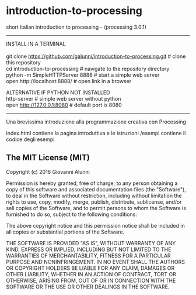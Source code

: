 # introduction-to-processing
short italian introduction to processing - (processing 3.0.1)

---
INSTALL IN A TERMINAL<br/><br/>
git clone https://github.com/galunni/introduction-to-processing.git # clone this repository<br/>
cd introduction-to-processing        # navigate to the repository directory<br/>
python -m SimpleHTTPServer 8888      # start a simple web server<br/>
open http://localhost:8888/          # open link in a browser<br/>

ALTERNATIVE IF PYTHON NOT INSTALLED<br/>
http-server                          # simple web server without python<br/>
open http://127.0.0.1:8080           # default port is 8080<br/>

---
Una brevissima introduzione alla programmazione creativa con Processing

index.html contiene la pagina introduttiva e le istruzioni
/esempi contiene il codice degli esempi



The MIT License (MIT)
---

Copyright (c) 2016 Giovanni Alunni

Permission is hereby granted, free of charge, to any person obtaining a copy
of this software and associated documentation files (the "Software"), to deal
in the Software without restriction, including without limitation the rights
to use, copy, modify, merge, publish, distribute, sublicense, and/or sell
copies of the Software, and to permit persons to whom the Software is
furnished to do so, subject to the following conditions:

The above copyright notice and this permission notice shall be included in all
copies or substantial portions of the Software.

THE SOFTWARE IS PROVIDED "AS IS", WITHOUT WARRANTY OF ANY KIND, EXPRESS OR
IMPLIED, INCLUDING BUT NOT LIMITED TO THE WARRANTIES OF MERCHANTABILITY,
FITNESS FOR A PARTICULAR PURPOSE AND NONINFRINGEMENT. IN NO EVENT SHALL THE
AUTHORS OR COPYRIGHT HOLDERS BE LIABLE FOR ANY CLAIM, DAMAGES OR OTHER
LIABILITY, WHETHER IN AN ACTION OF CONTRACT, TORT OR OTHERWISE, ARISING FROM,
OUT OF OR IN CONNECTION WITH THE SOFTWARE OR THE USE OR OTHER DEALINGS IN THE
SOFTWARE.

